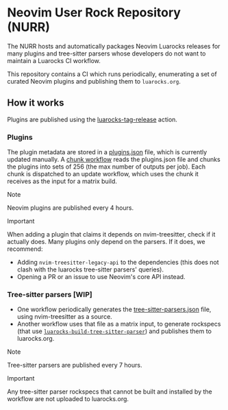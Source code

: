 # Neovim User Rock Repository (NURR)

The NURR hosts and automatically packages Neovim Luarocks releases for many plugins
and tree-sitter parsers whose developers do not want to maintain a Luarocks CI workflow.

This repository contains a CI which runs periodically, enumerating a set of curated Neovim plugins
and publishing them to `luarocks.org`.

<!-- FIXME: -->
<!-- the `neovim` manifest on `luarocks.org` - this keeps the root manifest clean -->
<!-- and allows the original authors to publish their own plugins if they so choose. -->

## How it works

Plugins are published using the [luarocks-tag-release](https://github.com/nvim-neorocks/luarocks-tag-release)
action.

### Plugins

The plugin metadata are stored in a [plugins.json](./plugins.json) file, which
is currently updated manually.
A [chunk workflow](./.github/workflows/chunk.yml) reads the plugins.json file and 
chunks the plugins into sets of 256 (the max number of outputs per job).
Each chunk is dispatched to an update workflow, 
which uses the chunk it receives as the input for a matrix build.

> [!NOTE]
>
> Neovim plugins are published every 4 hours.

> [!IMPORTANT]
>
> When adding a plugin that claims it depends on nvim-treesitter,
> check if it actually does. Many plugins only depend on the parsers.
> If it does, we recommend:
>
> - Adding `nvim-treesitter-legacy-api` to the dependencies
>   (this does not clash with the luarocks tree-sitter parsers' queries).
> - Opening a PR or an issue to use Neovim's core API instead.

### Tree-sitter parsers [WIP]

- One workflow periodically generates the [tree-sitter-parsers.json](./tree-sitter-parsers.json)
  file, using nvim-treesitter as a source.
- Another workflow uses that file as a matrix input, to generate
  rockspecs (that use [`luarocks-build-tree-sitter-parser`](https://github.com/nvim-neorocks/luarocks-build-treesitter-parser))
  and publishes them to luarocks.org.

> [!NOTE]
>
> Tree-sitter parsers are published every 7 hours.

> [!IMPORTANT]
>
> Any tree-sitter parser rockspecs that cannot be built and installed by the workflow
> are not uploaded to luarocks.org.
